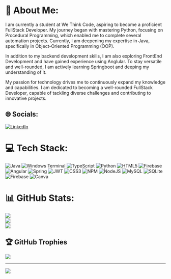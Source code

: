 # 💫 About Me:
I am currently a student at We Think Code, aspiring to become a proficient FullStack Developer. My journey began with mastering Python, focusing on Procedural Programming, which enabled me to complete several automation projects. Currently, I am deepening my expertise in Java, specifically in Object-Oriented Programming (OOP).

In addition to my backend development skills, I am also exploring FrontEnd Development and have gained experience using Anglular. To stay versatile and well-rounded, I am actively learning Springboot and deeping my understanding of it.

My passion for technology drives me to continuously expand my knowledge and capabilities. I am dedicated to becoming a well-rounded FullStack Developer, capable of tackling diverse challenges and contributing to innovative projects.


## 🌐 Socials:
[![LinkedIn](https://img.shields.io/badge/LinkedIn-%230077B5.svg?logo=linkedin&logoColor=white)](https://linkedin.com/in/https://www.linkedin.com/in/wood26) 

# 💻 Tech Stack:
![Java](https://img.shields.io/badge/java-%23ED8B00.svg?style=for-the-badge&logo=openjdk&logoColor=white) ![Windows Terminal](https://img.shields.io/badge/Windows%20Terminal-%234D4D4D.svg?style=for-the-badge&logo=windows-terminal&logoColor=white) ![TypeScript](https://img.shields.io/badge/typescript-%23007ACC.svg?style=for-the-badge&logo=typescript&logoColor=white) ![Python](https://img.shields.io/badge/python-3670A0?style=for-the-badge&logo=python&logoColor=ffdd54) ![HTML5](https://img.shields.io/badge/html5-%23E34F26.svg?style=for-the-badge&logo=html5&logoColor=white) ![Firebase](https://img.shields.io/badge/firebase-%23039BE5.svg?style=for-the-badge&logo=firebase) ![Angular](https://img.shields.io/badge/angular-%23DD0031.svg?style=for-the-badge&logo=angular&logoColor=white) ![Spring](https://img.shields.io/badge/spring-%236DB33F.svg?style=for-the-badge&logo=spring&logoColor=white) ![JWT](https://img.shields.io/badge/JWT-black?style=for-the-badge&logo=JSON%20web%20tokens) ![CSS3](https://img.shields.io/badge/css3-%231572B6.svg?style=for-the-badge&logo=css3&logoColor=white) ![NPM](https://img.shields.io/badge/NPM-%23CB3837.svg?style=for-the-badge&logo=npm&logoColor=white) ![NodeJS](https://img.shields.io/badge/node.js-6DA55F?style=for-the-badge&logo=node.js&logoColor=white) ![MySQL](https://img.shields.io/badge/mysql-%2300000f.svg?style=for-the-badge&logo=mysql&logoColor=white) ![SQLite](https://img.shields.io/badge/sqlite-%2307405e.svg?style=for-the-badge&logo=sqlite&logoColor=white) ![Firebase](https://img.shields.io/badge/Firebase-039BE5?style=for-the-badge&logo=Firebase&logoColor=white) ![Canva](https://img.shields.io/badge/Canva-%2300C4CC.svg?style=for-the-badge&logo=Canva&logoColor=white)
# 📊 GitHub Stats:
![](https://github-readme-stats.vercel.app/api?username=montel26&theme=dracula&hide_border=false&include_all_commits=false&count_private=false)<br/>
![](https://github-readme-streak-stats.herokuapp.com/?user=montel26&theme=dracula&hide_border=false)<br/>
![](https://github-readme-stats.vercel.app/api/top-langs/?username=montel26&theme=dracula&hide_border=false&include_all_commits=false&count_private=false&layout=compact)

## 🏆 GitHub Trophies
![](https://github-profile-trophy.vercel.app/?username=montel26&theme=dracula&no-frame=false&no-bg=true&margin-w=4)

---
[![](https://visitcount.itsvg.in/api?id=montel26&icon=2&color=5)](https://visitcount.itsvg.in)

<!-- Proudly created with GPRM ( https://gprm.itsvg.in ) -->
